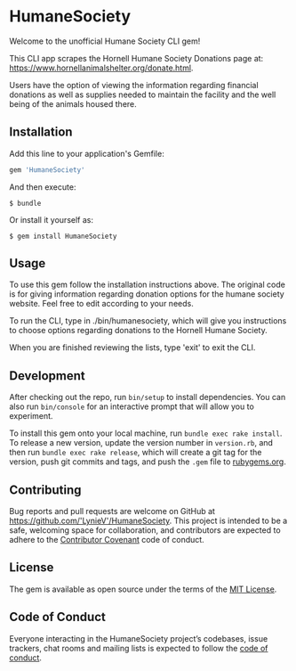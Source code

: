 # HumaneSociety

Welcome to the unofficial Humane Society CLI gem!

This CLI app scrapes the Hornell Humane Society Donations page at: https://www.hornellanimalshelter.org/donate.html.

Users have the option of viewing the information regarding financial donations as well as supplies needed to maintain the facility and the well being of the animals housed there.

## Installation

Add this line to your application's Gemfile:

```ruby
gem 'HumaneSociety'
```

And then execute:

    $ bundle

Or install it yourself as:

    $ gem install HumaneSociety

## Usage

To use this gem follow the installation instructions above. The original code is for giving information regarding donation options for the humane society website. Feel free to edit according to your needs.

To run the CLI, type in ./bin/humanesociety, which will give you instructions to choose options regarding donations to the Hornell Humane Society.

When you are finished reviewing the lists, type 'exit' to exit the CLI.

## Development

After checking out the repo, run `bin/setup` to install dependencies. You can also run `bin/console` for an interactive prompt that will allow you to experiment.

To install this gem onto your local machine, run `bundle exec rake install`. To release a new version, update the version number in `version.rb`, and then run `bundle exec rake release`, which will create a git tag for the version, push git commits and tags, and push the `.gem` file to [rubygems.org](https://rubygems.org).

## Contributing

Bug reports and pull requests are welcome on GitHub at https://github.com/'LynieV'/HumaneSociety. This project is intended to be a safe, welcoming space for collaboration, and contributors are expected to adhere to the [Contributor Covenant](http://contributor-covenant.org) code of conduct.

## License

The gem is available as open source under the terms of the [MIT License](https://opensource.org/licenses/MIT).

## Code of Conduct

Everyone interacting in the HumaneSociety project’s codebases, issue trackers, chat rooms and mailing lists is expected to follow the [code of conduct](https://github.com/'LynieV'/HumaneSociety/blob/master/CODE_OF_CONDUCT.md).
